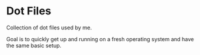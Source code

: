 # Dot Files

Collection of dot files used by me.

Goal is to quickly get up and running on a fresh operating system and have the same basic setup.
